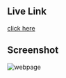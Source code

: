 ## Live Link

[click here](https://gdev-assesmement-orientallabs.netlify.app/)

## Screenshot
![webpage](./Career%20Page.png)